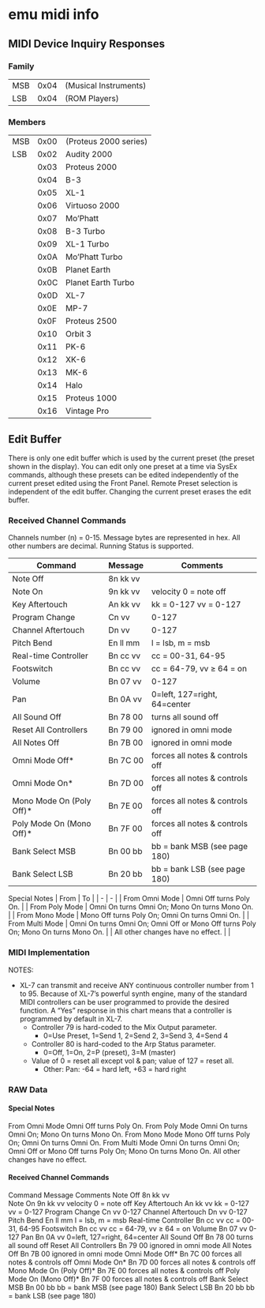 # emu midi info

## MIDI Device Inquiry Responses
### Family
|  |  |  |
| - | - | -
| MSB | 0x04 | (Musical Instruments) |
| LSB | 0x04 | (ROM Players) |
### Members
|  |  |  |
| - | - | - |
| MSB | 0x00 | (Proteus 2000 series) |
| LSB | 0x02 | Audity 2000 |
|  | 0x03 | Proteus 2000 |
|  | 0x04 | B-3 |
|  | 0x05 | XL-1 |
|  | 0x06 | Virtuoso 2000 |
|  | 0x07 | Mo’Phatt |
|  | 0x08 | B-3 Turbo |
|  | 0x09 | XL-1 Turbo |
|  | 0x0A | Mo’Phatt Turbo |
|  | 0x0B | Planet Earth |
|  | 0x0C | Planet Earth Turbo |
|  | 0x0D | XL-7 |
|  | 0x0E | MP-7 |
|  | 0x0F | Proteus 2500 |
|  | 0x10 | Orbit 3 |
|  | 0x11 | PK-6 |
|  | 0x12 | XK-6 |
|  | 0x13 | MK-6 |
|  | 0x14 | Halo |
|  | 0x15 | Proteus 1000 |
|  | 0x16 | Vintage Pro |


## Edit Buffer

There is only one edit buffer which is used by the current preset (the preset shown in the display). You can edit only one preset at a time via SysEx commands, although these presets can be edited  independently of the current preset edited using the Front Panel. Remote Preset selection is independent of the edit buffer. Changing the current preset erases the edit buffer.

### Received Channel Commands

Channels number (n) = 0-15. Message bytes are represented in hex. All other numbers are decimal. Running Status is supported.
 
| Command   | Message   | Comments  |
| - | - | - |
| Note Off   | 8n kk vv     |
| Note On   | 9n kk vv   | velocity 0 = note off |
| Key Aftertouch   | An kk vv   | kk = 0-127 vv = 0-127 |
| Program Change   | Cn vv   | 0-127 |
| Channel Aftertouch   | Dn vv   | 0-127 |
| Pitch Bend   | En ll mm   | l = lsb, m = msb |
| Real-time Controller   | Bn cc vv   | cc = 00-31, 64-95 |
| Footswitch   | Bn cc vv   | cc = 64-79, vv ≥ 64 = on |
| Volume   | Bn 07 vv   | 0-127 |
| Pan   | Bn 0A vv   | 0=left, 127=right, 64=center |
| All Sound Off   | Bn 78 00   | turns all sound off |
| Reset All Controllers   | Bn 79 00   | ignored in omni mode |
| All Notes Off   | Bn 7B 00   | ignored in omni mode |
| Omni Mode Off*   | Bn 7C 00   | forces all notes & controls off |
| Omni Mode On*   | Bn 7D 00   | forces all notes & controls off |
| Mono Mode On (Poly Off)*   | Bn 7E 00   | forces all notes & controls off |
| Poly Mode On (Mono Off)*   | Bn 7F 00   | forces all notes & controls off |
| Bank Select MSB   | Bn 00 bb   | bb = bank MSB (see page 180) |
| Bank Select LSB   | Bn 20 bb   | bb = bank LSB (see page 180) |

Special Notes
| From | To |
| - | - |
| From Omni Mode | Omni Off turns Poly On.  |
| From Poly Mode | Omni On turns Omni On; Mono On turns Mono On. |
| From Mono Mode | Mono Off turns Poly On; Omni On turns Omni On. |
| From Multi Mode | Omni On turns Omni On; Omni Off or Mono Off turns Poly On; Mono On turns Mono On.  |
| All other changes have no effect. |  |



### MIDI Implementation
NOTES:
 - XL-7 can transmit and receive ANY continuous controller number from 1 to 95. Because of XL-7’s  powerful synth engine, many of the standard MIDI controllers can be user programmed to provide the desired function. A “Yes” response in this chart means that a controller is programmed by default in XL-7.
    - Controller 79 is hard-coded to the Mix Output parameter.
        - 0=Use Preset, 1=Send 1, 2=Send 2, 3=Send 3, 4=Send 4
    - Controller 80 is hard-coded to the Arp Status parameter.
        - 0=Off, 1=On, 2=P (preset), 3=M (master)
    - Value of 0 = reset all except vol & pan; value of 127 = reset all.
        - Other: Pan: -64 = hard left, +63 = hard right






















### RAW Data

#### Special Notes	
From Omni Mode	Omni Off turns Poly On. 
From Poly Mode	Omni On turns Omni On; Mono On turns Mono On.
From Mono Mode	Mono Off turns Poly On; Omni On turns Omni On.
From Multi Mode	Omni On turns Omni On; Omni Off or Mono Off turns Poly On; Mono On turns Mono On. 
All other changes have no effect. 	

#### Received Channel Commands

Command 	Message 	Comments 
Note Off 	8n kk vv    
Note On 	9n kk vv 	velocity 0 = note off
Key Aftertouch 	An kk vv 	kk = 0-127 vv = 0-127
Program Change 	Cn vv 	0-127
Channel Aftertouch 	Dn vv 	0-127
Pitch Bend 	En ll mm 	l = lsb, m = msb
Real-time Controller 	Bn cc vv 	cc = 00-31, 64-95
Footswitch 	Bn cc vv 	cc = 64-79, vv ≥ 64 = on
Volume 	Bn 07 vv 	0-127
Pan 	Bn 0A vv 	0=left, 127=right, 64=center
All Sound Off 	Bn 78 00 	turns all sound off
Reset All Controllers 	Bn 79 00 	ignored in omni mode
All Notes Off 	Bn 7B 00 	ignored in omni mode
Omni Mode Off* 	Bn 7C 00 	forces all notes & controls off
Omni Mode On* 	Bn 7D 00 	forces all notes & controls off
Mono Mode On (Poly Off)* 	Bn 7E 00 	forces all notes & controls off
Poly Mode On (Mono Off)* 	Bn 7F 00 	forces all notes & controls off
Bank Select MSB 	Bn 00 bb 	bb = bank MSB (see page 180)
Bank Select LSB 	Bn 20 bb 	bb = bank LSB (see page 180)